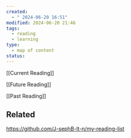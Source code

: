 ```yaml
---
created:
  - " 2024-06-20 16:51"
modified: 2024-06-20 21:46
tags:
  - reading
  - learning
type:
  - map of content
status: 
---
```

[[Current Reading]]

[[Future Reading]]

[[Past Reading]]

## Related 

https://github.com/J-sephB-lt-n/my-reading-list